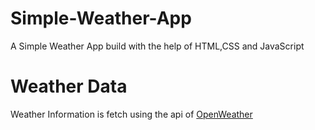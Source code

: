 # Simple-Weather-App
A Simple Weather App build with the help of HTML,CSS and JavaScript

# Weather Data
Weather Information is fetch using the api of [OpenWeather][1]

[1]:https://openweathermap.org
